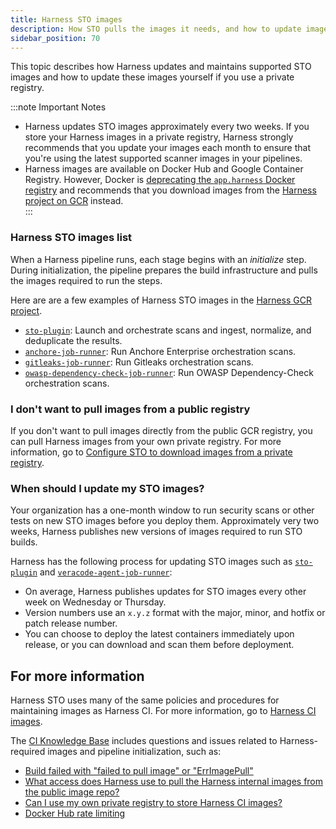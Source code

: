 ```yaml
---
title: Harness STO images
description: How STO pulls the images it needs, and how to update images in a private registry.
sidebar_position: 70
---
```



This topic describes how Harness updates and maintains supported STO images and how to update these images yourself if you use a private registry. 

:::note Important Notes

- Harness updates STO images approximately every two weeks. If you store your Harness images in a private registry, Harness strongly recommends that you update your images each month to ensure that you're using the latest supported scanner images in your pipelines. 
- Harness images are available on Docker Hub and Google Container Registry. However, Docker is [deprecating the `app.harness` Docker registry](/docs/continuous-integration/use-ci/set-up-build-infrastructure/harness-ci/#deprecation-notice-appharness-docker-registry) and recommends that you download images from the [Harness project on GCR](https://console.cloud.google.com/gcr/images/gcr-prod/global/harness) instead.  
:::

### Harness STO images list

When a Harness pipeline runs, each stage begins with an *initialize* step. During initialization, the pipeline prepares the build infrastructure and pulls the images required to run the steps.

Here are are a few examples of Harness STO images in the [Harness GCR project](https://console.cloud.google.com/gcr/images/gcr-prod/global/harness).

* [`sto-plugin`](https://console.cloud.google.com/gcr/images/gcr-prod/global/harness/sto-plugin): Launch and orchestrate scans and ingest, normalize, and deduplicate the results.
* [`anchore-job-runner`](https://console.cloud.google.com/gcr/images/gcr-prod/global/harness/anchore-job-runner): Run Anchore Enterprise orchestration scans. 
* [`gitleaks-job-runner`](https://console.cloud.google.com/gcr/images/gcr-prod/global/harness/gitleaks-job-runner): Run Gitleaks orchestration scans. 
* [`owasp-dependency-check-job-runner`](https://console.cloud.google.com/gcr/images/gcr-prod/global/harness/owasp-dependency-check-job-runner): Run OWASP Dependency-Check orchestration scans. 

### I don't want to pull images from a public registry

If you don't want to pull images directly from the public GCR registry, you can pull Harness images from your own private registry. For more information, go to [Configure STO to download images from a private registry](/docs/security-testing-orchestration/use-sto/set-up-sto-pipelines/download-images-from-private-registry).


### When should I update my STO images? 

Your organization has a one-month window to run security scans or other tests on new STO images before you deploy them. Approximately very two weeks, Harness publishes new versions of images required to run STO builds. 

Harness has the following process for updating STO images such as [`sto-plugin`](https://console.cloud.google.com/gcr/images/gcr-prod/global/harness/sto-plugin) and [`veracode-agent-job-runner`](https://console.cloud.google.com/gcr/images/gcr-prod/global/harness/veracode-agent-job-runner):


* On average, Harness publishes updates for STO images every other week on Wednesday or Thursday.
* Version numbers use an `x.y.z` format with the major, minor, and hotfix or patch release number.
* You can choose to deploy the latest containers immediately upon release, or you can download and scan them before deployment.
<!-- * All images are supported for the latest three releases. Thus if the `latest` image is `1.2.3`, then Harness supports `1.2.3`, `1.2.2`, and `1.2.1`. -->


## For more information

Harness STO uses many of the same policies and procedures for maintaining images as Harness CI. For more information, go to [Harness CI images](/docs/continuous-integration/use-ci/set-up-build-infrastructure/harness-ci).

The [CI Knowledge Base](/kb/continuous-integration/continuous-integration-faqs) includes questions and issues related to Harness-required images and pipeline initialization, such as:

* [Build failed with "failed to pull image" or "ErrImagePull"](/kb/continuous-integration/continuous-integration-faqs/#build-failed-with-failed-to-pull-image-or-errimagepull)
* [What access does Harness use to pull the Harness internal images from the public image repo?](/kb/continuous-integration/continuous-integration-faqs/#what-access-does-harness-use-to-pull-the-harness-internal-images-from-the-public-image-repo)
* [Can I use my own private registry to store Harness CI images?](#i-dont-want-to-pull-images-from-a-public-registry)
* [Docker Hub rate limiting](#docker-hub-rate-limiting)
